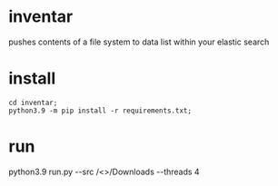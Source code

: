 # inventar
pushes contents of a file system to data list within your elastic search

# install

```
cd inventar;
python3.9 -m pip install -r requirements.txt;
```

# run

python3.9 run.py --src /<<YOUR-HOME>>/Downloads --threads 4



